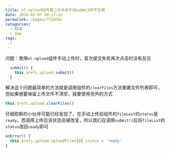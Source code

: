 ```yaml
---
title: el-upload组件第二次点击手动submit时不生效
date: 2024-03-07 18:17:22
permalink: /pages/772d19/
categories:
  - 前端
  - Vue
tags:
  - 
---
```

问题：使用`el-upload`组件手动上传时，首次提交失败再次点击时没有反应
```js
  submit() {
    this.$refs.upload.submit()
  }
```

解决这个问题最简单的方法就是调用组件的`clearFiles`方法重置文件列表即可，但如果想要保留上传文件不清空，就要使用另外的方式
```js
this.$refs.upload.clearFiles()
```

仔细观察的小伙伴可能已经发现了，在手动上传前组件的`fileLest`的`status`是`ready`，而调用上传后该状态会被改变，所以我们在调用`submit()`后将`fileList`的`status`改回`ready`即可
```js
onError() {
  this.$refs.upload.uploadFiles[0].status = 'ready'
}
```

